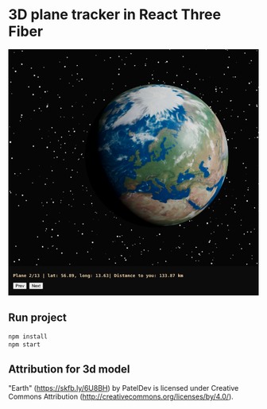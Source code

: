 # 3D plane tracker in React Three Fiber

![preview](preview.png)

## Run project

```
npm install
npm start
```

## Attribution for 3d model

"Earth" (https://skfb.ly/6U8BH) by PatelDev is licensed under Creative Commons Attribution (http://creativecommons.org/licenses/by/4.0/).
